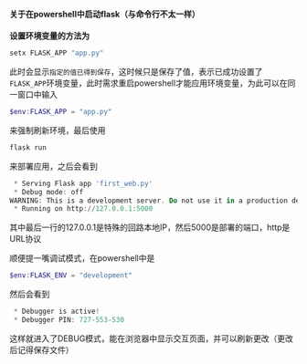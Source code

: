 #### 关于在powershell中启动flask（与命令行不太一样）
**设置环境变量的方法为**
```Powershell
setx FLASK_APP "app.py"
```
此时会显示`指定的值已得到保存`，这时候只是保存了值，表示已成功设置了`FLASK_APP`环境变量，此时需求重启powershell才能应用环境变量，为此可以在同一窗口中输入
```Powershell
$env:FLASK_APP = "app.py"
```
来强制刷新环境，最后使用
```Powershell
flask run
```
来部署应用，之后会看到
```powershell
 * Serving Flask app 'first_web.py'
 * Debug mode: off
WARNING: This is a development server. Do not use it in a production deployment. Use a production WSGI server instead.
 * Running on http://127.0.0.1:5000
```
其中最后一行的127.0.0.1是特殊的回路本地IP，然后5000是部署的端口，http是URL协议

顺便提一嘴调试模式，在powershell中是
~~~Powershell
$env:FLASK_ENV = "development" 
~~~
然后会看到
~~~powershell
 * Debugger is active!
 * Debugger PIN: 727-553-530
~~~
 这样就进入了DEBUG模式，能在浏览器中显示交互页面，并可以刷新更改（更改后记得保存文件）
